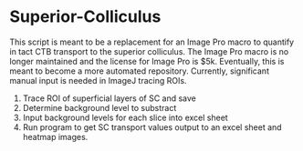# Superior-Colliculus
This script is meant to be a replacement for an Image Pro macro to quantify in tact CTB transport to the superior colliculus. The Image Pro macro is no longer maintained and the license for Image Pro is $5k.
Eventually, this is meant to become a more automated repository. Currently, significant manual input is needed in ImageJ tracing ROIs. 

1. Trace ROI of superficial layers of SC and save
2. Determine background level to substract
3. Input background levels for each slice into excel sheet
4. Run program to get SC transport values output to an excel sheet and heatmap images.
